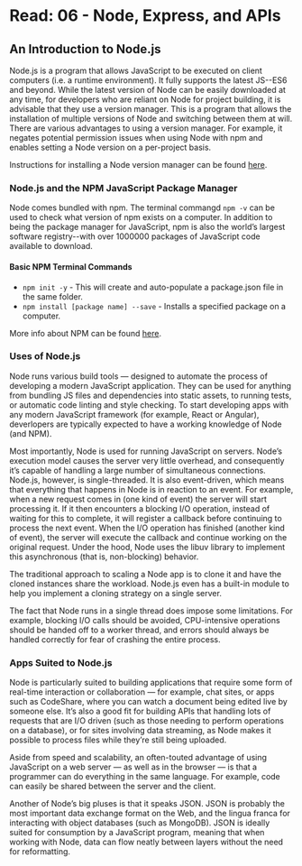 # Read: 06 - Node, Express, and APIs

## An Introduction to Node.js

Node.js is a program that allows JavaScript to be executed on client computers (i.e. a runtime environment). It fully supports the latest JS--ES6 and beyond. While the latest version of Node can be easily downloaded at any time, for developers who are reliant on Node for project building, it is advisable that they use a version manager. This is a program that allows the installation of multiple versions of Node and switching between them at will. There are various advantages to using a version manager. For example, it negates potential permission issues when using Node with npm and enables setting a Node version on a per-project basis.

Instructions for installing a Node version manager can be found [here](https://www.sitepoint.com/quick-tip-multiple-versions-node-nvm/).

### Node.js and the NPM JavaScript Package Manager

Node comes bundled with npm. The terminal commangd `npm -v` can be used to check what version of npm exists on a computer. In addition to being the package manager for JavaScript, npm is also the world’s largest software registry--with over 1000000 packages of JavaScript code available to download.

#### Basic NPM Terminal Commands

- `npm init -y` - This will create and auto-populate a package.json file in the same folder.
- `npm install [package name] --save` - Installs a specified package on a computer.

More info about NPM can be found [here](https://www.sitepoint.com/beginners-guide-node-package-manager/).

### Uses of Node.js

Node runs various build tools — designed to automate the process of developing a modern JavaScript application. They can be used for anything from bundling JS files and dependencies into static assets, to running tests, or automatic code linting and style checking. To start developing apps with any modern JavaScript framework (for example, React or Angular), deverlopers are typically expected to have a working knowledge of Node (and NPM).

Most importantly, Node is used for running JavaScript on servers. Node’s execution model causes the server very little overhead, and consequently it’s capable of handling a large number of simultaneous connections. Node.js, however, is single-threaded. It is also event-driven, which means that everything that happens in Node is in reaction to an event. For example, when a new request comes in (one kind of event) the server will start processing it. If it then encounters a blocking I/O operation, instead of waiting for this to complete, it will register a callback before continuing to process the next event. When the I/O operation has finished (another kind of event), the server will execute the callback and continue working on the original request. Under the hood, Node uses the libuv library to implement this asynchronous (that is, non-blocking) behavior.

The traditional approach to scaling a Node app is to clone it and have the cloned instances share the workload. Node.js even has a built-in module to help you implement a cloning strategy on a single server.

The fact that Node runs in a single thread does impose some limitations. For example, blocking I/O calls should be avoided, CPU-intensive operations should be handed off to a worker thread, and errors should always be handled correctly for fear of crashing the entire process.

### Apps Suited to Node.js

Node is particularly suited to building applications that require some form of real-time interaction or collaboration — for example, chat sites, or apps such as CodeShare, where you can watch a document being edited live by someone else. It’s also a good fit for building APIs that handling lots of requests that are I/O driven (such as those needing to perform operations on a database), or for sites involving data streaming, as Node makes it possible to process files while they’re still being uploaded.

Aside from speed and scalability, an often-touted advantage of using JavaScript on a web server — as well as in the browser — is that a programmer can do everything in the same language. For example, code can easily be shared between the server and the client.

Another of Node’s big pluses is that it speaks JSON. JSON is probably the most important data exchange format on the Web, and the lingua franca for interacting with object databases (such as MongoDB). JSON is ideally suited for consumption by a JavaScript program, meaning that when working with Node, data can flow neatly between layers without the need for reformatting.
